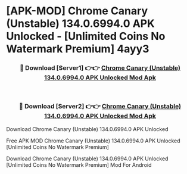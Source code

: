 # [APK-MOD] Chrome Canary (Unstable) 134.0.6994.0 APK Unlocked - [Unlimited Coins No Watermark Premium] 4ayy3



<div align="center">
<h3>🔴 Download [Server1] 👉👉 <a href="https://momento.my/?title=Chrome_Canary_(Unstable)_134.0.6994.0_APK_Unlocked">Chrome Canary (Unstable) 134.0.6994.0 APK Unlocked Mod Apk</a></h3><br>

<h3>🔴 Download [Server2] 👉👉 <a href="https://momento.my/?title=Chrome_Canary_(Unstable)_134.0.6994.0_APK_Unlocked">Chrome Canary (Unstable) 134.0.6994.0 APK Unlocked Mod Apk</a></h3>
</div>



Download Chrome Canary (Unstable) 134.0.6994.0 APK Unlocked 

Free APK MOD Chrome Canary (Unstable) 134.0.6994.0 APK Unlocked [Unlimited Coins No Watermark Premium]

Download Chrome Canary (Unstable) 134.0.6994.0 APK Unlocked [Unlimited Coins No Watermark Premium] Mod For Android
